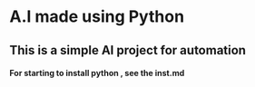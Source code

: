 #  A.I made using Python
## This is a simple AI project for automation
#### For starting to install python  , see the inst.md 
